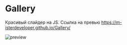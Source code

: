 # Gallery
Красивый слайдер на JS. 
Ссылка на превью https://m-isterdeveloper.github.io/Gallery/

![preview](https://m-isterdeveloper.github.io/Slider-img/)
